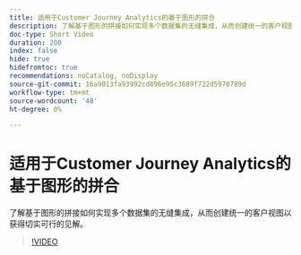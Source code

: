 ```yaml
---
title: 适用于Customer Journey Analytics的基于图形的拼合
description: 了解基于图形的拼接如何实现多个数据集的无缝集成，从而创建统一的客户视图以获得切实可行的见解。
doc-type: Short Video
duration: 200
index: false
hide: true
hidefromtoc: true
recommendations: noCatalog, noDisplay
source-git-commit: 16a9013fa93992cd896e95c3689f722d5970789d
workflow-type: tm+mt
source-wordcount: '48'
ht-degree: 0%

---
```



# 适用于Customer Journey Analytics的基于图形的拼合

了解基于图形的拼接如何实现多个数据集的无缝集成，从而创建统一的客户视图以获得切实可行的见解。

<!-- 62_S112_3442459_199_graphbased-stitching-for-customer-journey-analytics -->
>[!VIDEO](https://video.tv.adobe.com/v/3458317/?learn=on&enablevpops=true)

